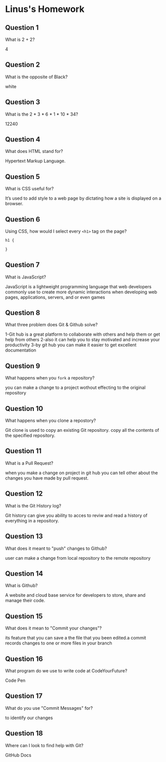 # Linus's Homework

## Question 1

What is 2 + 2?

4

## Question 2

What is the opposite of Black?

white

## Question 3

What is the  2 * 3 * 6 * 1 * 10 * 34?

12240

## Question 4 

What does HTML stand for?

 Hypertext Markup Language. 

## Question 5

What is CSS useful for?

 It’s used to add style to a web page by dictating how a site is displayed on a browser.


## Question 6

Using CSS, how would I select every `<h1>` tag on the page?

```css
h1 {

}
```

## Question 7

What is JavaScript?

JavaScript is a lightweight programming language that web developers commonly use to create more dynamic interactions when developing web pages, applications, servers, and or even games

## Question 8

What three problem does Git & Github solve?

1-Git hub is a great platform to collaborate with others and help them or get help from others 
2-also it can help you to stay motivated and increase your productivity 
3-by git hub you can make it easier to get excellent documentation

## Question 9

What happens when you `fork` a repository?

you can make a change to a project wothout effecting to the original repository

## Question 10 

What happens when you clone a repostory?

Git clone is used to copy an existing Git repository. copy all the contents of the specified repository.

## Question 11

What is a Pull Request?

when you make a change on project in git hub you can tell other about the changes you have made by pull request.

## Question 12

What is the Git History log?

Git history can give you ability to acces to reviw and read a history of everything in a repository.

## Question 13

What does it meant to "push" changes to Github?

user can make a change from local repository to the remote repository

## Question 14

What is Github?

A website and cloud base service for developers to store, share and manage their code.

## Question 15

What does it mean to "Commit your changes"?

its feature that you can save a the file that you been edited.a commit records changes to one or more files in your branch 

## Question 16

What program do we use to write code at CodeYourFuture?

Code Pen 

## Question 17

What do you use "Commit Messages" for?

to identify our changes 

## Question 18

Where can I look to find help with Git?

GitHub Docs
